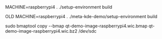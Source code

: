 MACHINE=raspberrypi4 . ./setup-environment build


OLD
MACHINE=raspberrypi4 . ./meta-kde-demo/setup-environment  build


sudo bmaptool copy --bmap qt-demo-image-raspberrypi4.wic.bmap qt-demo-image-raspberrypi4.wic.bz2 /dev/sdc
